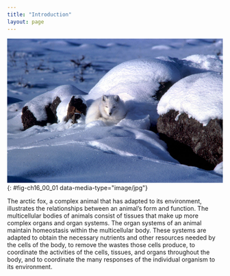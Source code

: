 ```yaml
---
title: "Introduction"
layout: page
---
```



<?cnx.eoc class="summary" title="Sections Summary"?>

<?cnx.eoc class="art-exercise" title="Art Connections"?>

<?cnx.eoc class="multiple-choice" title="Multiple Choice"?>

<?cnx.eoc class="free-response" title="Free Response"?>

 ![Photo shows a white arctic fox that blends in with the snow.](../resources/Figure_16_00_01.jpg "An arctic fox is a complex animal, well adapted to its environment. (credit: Keith Morehouse, USFWS)"){: #fig-ch16_00_01 data-media-type="image/jpg"}

The arctic fox, a complex animal that has adapted to its environment, illustrates the relationships between an animal’s form and function. The multicellular bodies of animals consist of tissues that make up more complex organs and organ systems. The organ systems of an animal maintain homeostasis within the multicellular body. These systems are adapted to obtain the necessary nutrients and other resources needed by the cells of the body, to remove the wastes those cells produce, to coordinate the activities of the cells, tissues, and organs throughout the body, and to coordinate the many responses of the individual organism to its environment.

